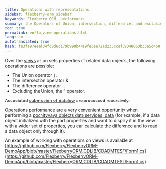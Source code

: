 ```yaml
--- 
title: Operations with representations 
sidebar: flexberry-orm_sidebar 
keywords: Flexberry ORM, performance 
summary: the Operators of Union, intersection, difference, and exclusion of representations 
toc: true 
permalink: en/fo_view-operations.html 
lang: en 
autotranslated: true 
hash: fa3fa97eeaf34fc8d6c179b999b44e9fe3ee72ad235ccaf39048063b33e5c460 
--- 
```


Over the [views](fd_view-definition.html) as on sets properties of related data objects, the following operations are possible: 

* The Union operator `|`. 
* The intersection operator &. 
* The difference operator -. 
* Excluding the Union, the ^ operator. 

Associated [submission of datalow](fd_view-definition.html) are processed recursively. 

Operations performance are a very convenient opportunity when performing a [pochityvaya objects data services, data](fo_additional-loading.html) (for example, if a data object initialized with the part properties and want to display it in the view with a wider set of properties, you can calculate the difference and to read a data object only through it). 

An example of working with operations on views is available at [https://github.com/Flexberry/FlexberryORM-DemoApp/blob/master/FlexberryORM/CDLIB/CDADMTEST/Form1.cs](https://github.com/Flexberry/FlexberryORM-DemoApp/blob/master/FlexberryORM/CDLIB/CDADMTEST/Form1.cs). 




